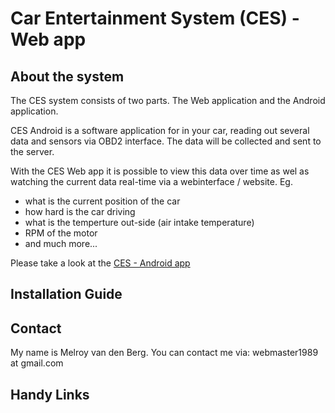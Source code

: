 Car Entertainment System (CES) - Web app
=======

About the system
------
The CES system consists of two parts. The Web application and the Android application.

CES Android is a software application for in your car, reading out several data and sensors via OBD2 interface. The data will be collected and sent to the server.

With the CES Web app it is possible to view this data over time as wel as watching the current data real-time via a webinterface / website.
Eg. 
- what is the current position of the car
- how hard is the car driving
- what is the temperture out-side (air intake temperature)
- RPM of the motor
- and much more...

Please take a look at the [CES - Android app](https://github.com/danger89/CES_Android)

Installation Guide
------


Contact
------

My name is Melroy van den Berg. You can contact me via: webmaster1989 at gmail.com


Handy Links
------
